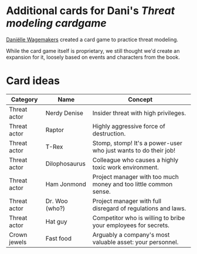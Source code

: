 # Additional cards for Dani's *Threat modeling cardgame*

[Daniëlle Wagemakers](https://www.linkedin.com/in/daniellewagemakers/) created a card game to practice threat modeling. 

While the card game itself is proprietary, we still thought we'd create an expansion for it, loosely based on events and characters from the book.


# Card ideas

| Category | Name | Concept |
| -------- | ---- | ------- |
| Threat actor | Nerdy Denise | Insider threat with high privileges. |
| Threat actor | Raptor | Highly aggressive force of destruction. |
| Threat actor | T-Rex | Stomp, stomp! It's a power-user who just wants to do their job! |
| Threat actor | Dilophosaurus | Colleague who causes a highly toxic work environment. |
| Threat actor | Ham Jonmond | Project manager with too much money and too little common sense. |
| Threat actor | Dr. Woo (who?) | Project manager with full disregard of regulations and laws. |
| Threat actor | Hat guy | Competitor who is willing to bribe your employees for secrets. |
| Crown jewels | Fast food | Arguably a company's most valuable asset: your personnel. |

